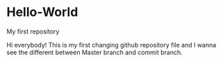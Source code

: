 # Hello-World
My first repository

Hi everybody!
This is my first changing github repository file and I wanna see the different between Master branch and commit branch.
